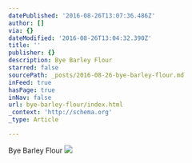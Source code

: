 ```yaml
---
datePublished: '2016-08-26T13:07:36.486Z'
author: []
via: {}
dateModified: '2016-08-26T13:04:32.390Z'
title: ''
publisher: {}
description: Bye Barley Flour
starred: false
sourcePath: _posts/2016-08-26-bye-barley-flour.md
inFeed: true
hasPage: true
inNav: false
url: bye-barley-flour/index.html
_context: 'http://schema.org'
_type: Article

---
```

Bye Barley Flour
![](https://the-grid-user-content.s3-us-west-2.amazonaws.com/688c0e40-57e0-49be-8008-c1eb43faca53.jpg)
